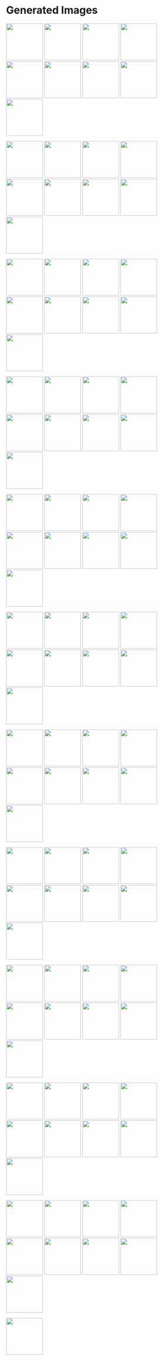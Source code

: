 # Generated Images



<img src="2025_10_04_01.webp" width="100"/> <img src="2025_10_04_02.webp" width="100"/> <img src="2025_10_04_03.webp" width="100"/> <img src="2025_10_04_04.webp" width="100"/> <img src="2025_10_04_05.webp" width="100"/> <img src="2025_10_04_06.webp" width="100"/> <img src="2025_10_04_07.webp" width="100"/> <img src="2025_10_04_08.webp" width="100"/> <img src="2025_10_04_09.webp" width="100"/>

<img src="2025_10_04_10.webp" width="100"/> <img src="2025_10_04_100.webp" width="100"/> <img src="2025_10_04_11.webp" width="100"/> <img src="2025_10_04_12.webp" width="100"/> <img src="2025_10_04_13.webp" width="100"/> <img src="2025_10_04_14.webp" width="100"/> <img src="2025_10_04_15.webp" width="100"/> <img src="2025_10_04_16.webp" width="100"/> <img src="2025_10_04_17.webp" width="100"/>

<img src="2025_10_04_18.webp" width="100"/> <img src="2025_10_04_19.webp" width="100"/> <img src="2025_10_04_20.webp" width="100"/> <img src="2025_10_04_21.webp" width="100"/> <img src="2025_10_04_22.webp" width="100"/> <img src="2025_10_04_23.webp" width="100"/> <img src="2025_10_04_24.webp" width="100"/> <img src="2025_10_04_25.webp" width="100"/> <img src="2025_10_04_26.webp" width="100"/>

<img src="2025_10_04_27.webp" width="100"/> <img src="2025_10_04_28.webp" width="100"/> <img src="2025_10_04_29.webp" width="100"/> <img src="2025_10_04_30.webp" width="100"/> <img src="2025_10_04_31.webp" width="100"/> <img src="2025_10_04_32.webp" width="100"/> <img src="2025_10_04_33.webp" width="100"/> <img src="2025_10_04_34.webp" width="100"/> <img src="2025_10_04_35.webp" width="100"/>

<img src="2025_10_04_36.webp" width="100"/> <img src="2025_10_04_37.webp" width="100"/> <img src="2025_10_04_38.webp" width="100"/> <img src="2025_10_04_39.webp" width="100"/> <img src="2025_10_04_40.webp" width="100"/> <img src="2025_10_04_41.webp" width="100"/> <img src="2025_10_04_42.webp" width="100"/> <img src="2025_10_04_43.webp" width="100"/> <img src="2025_10_04_44.webp" width="100"/>

<img src="2025_10_04_45.webp" width="100"/> <img src="2025_10_04_46.webp" width="100"/> <img src="2025_10_04_47.webp" width="100"/> <img src="2025_10_04_48.webp" width="100"/> <img src="2025_10_04_49.webp" width="100"/> <img src="2025_10_04_50.webp" width="100"/> <img src="2025_10_04_51.webp" width="100"/> <img src="2025_10_04_52.webp" width="100"/> <img src="2025_10_04_53.webp" width="100"/>

<img src="2025_10_04_54.webp" width="100"/> <img src="2025_10_04_55.webp" width="100"/> <img src="2025_10_04_56.webp" width="100"/> <img src="2025_10_04_57.webp" width="100"/> <img src="2025_10_04_58.webp" width="100"/> <img src="2025_10_04_59.webp" width="100"/> <img src="2025_10_04_60.webp" width="100"/> <img src="2025_10_04_61.webp" width="100"/> <img src="2025_10_04_62.webp" width="100"/>

<img src="2025_10_04_63.webp" width="100"/> <img src="2025_10_04_64.webp" width="100"/> <img src="2025_10_04_65.webp" width="100"/> <img src="2025_10_04_66.webp" width="100"/> <img src="2025_10_04_67.webp" width="100"/> <img src="2025_10_04_68.webp" width="100"/> <img src="2025_10_04_69.webp" width="100"/> <img src="2025_10_04_70.webp" width="100"/> <img src="2025_10_04_71.webp" width="100"/>

<img src="2025_10_04_72.webp" width="100"/> <img src="2025_10_04_73.webp" width="100"/> <img src="2025_10_04_74.webp" width="100"/> <img src="2025_10_04_75.webp" width="100"/> <img src="2025_10_04_76.webp" width="100"/> <img src="2025_10_04_77.webp" width="100"/> <img src="2025_10_04_78.webp" width="100"/> <img src="2025_10_04_79.webp" width="100"/> <img src="2025_10_04_80.webp" width="100"/>

<img src="2025_10_04_81.webp" width="100"/> <img src="2025_10_04_82.webp" width="100"/> <img src="2025_10_04_83.webp" width="100"/> <img src="2025_10_04_84.webp" width="100"/> <img src="2025_10_04_85.webp" width="100"/> <img src="2025_10_04_86.webp" width="100"/> <img src="2025_10_04_87.webp" width="100"/> <img src="2025_10_04_88.webp" width="100"/> <img src="2025_10_04_89.webp" width="100"/>

<img src="2025_10_04_90.webp" width="100"/> <img src="2025_10_04_91.webp" width="100"/> <img src="2025_10_04_92.webp" width="100"/> <img src="2025_10_04_93.webp" width="100"/> <img src="2025_10_04_94.webp" width="100"/> <img src="2025_10_04_95.webp" width="100"/> <img src="2025_10_04_96.webp" width="100"/> <img src="2025_10_04_97.webp" width="100"/> <img src="2025_10_04_98.webp" width="100"/>

<img src="2025_10_04_99.webp" width="100"/>